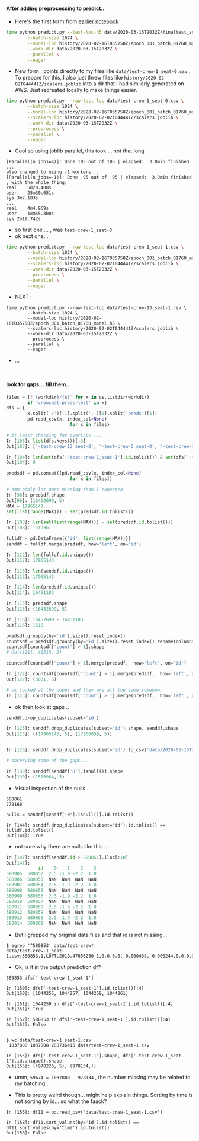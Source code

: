 


#### After adding preprocessing to predict..
* Here's the first form from [earlier notebook](https://github.com/namoopsoo/aviation-pilot-physiology-hmm/blob/master/notes/2020-03-07-run-test-set-snapshot6.md#indices-hmm)  

```bash
time python predict.py --test-loc-h5 data/2020-03-15T2032Z/finaltest_scaled.h5 \
        --batch-size 1024 \
        --model-loc history/2020-02-16T035758Z/epoch_001_batch_01760_model.h5 \
        --work-dir data/2020-03-15T2032Z \
        --parallel \
        --eager    
```
* New form , points directly to my files like `data/test-crew-1_seat-0.csv` . To prepare for this, I also just threw files like `history/2020-02-02T044441Z/scalers.joblib` into a dir that I had similarly generated on AWS. Just recreated locally to make things easier.

```bash
time python predict.py --raw-test-loc data/test-crew-1_seat-0.csv \
        --batch-size 1024 \
        --model-loc history/2020-02-16T035758Z/epoch_001_batch_01760_model.h5 \
        --scalers-loc history/2020-02-02T044441Z/scalers.joblib \
        --work-dir data/2020-03-15T2032Z \
        --preprocess \
        --parallel \
        --eager    
```
* Cool so using joblib parallel, this took ... not that long

```
[Parallel(n_jobs=4)]: Done 105 out of 105 | elapsed:  3.8min finished
... 
also changed to using -1 workers...
[Parallel(n_jobs=-1)]: Done  95 out of  95 | elapsed:  3.0min finished
, with the whole thing:
real	5m20.408s
user	25m30.651s
sys	3m7.183s
...
real	4m4.969s
user	18m55.300s
sys	2m19.742s
```
* so first one ... , was `test-crew-1_seat-0`  
* ok next one...

```bash
time python predict.py --raw-test-loc data/test-crew-1_seat-1.csv \
        --batch-size 1024 \
        --model-loc history/2020-02-16T035758Z/epoch_001_batch_01760_model.h5 \
        --scalers-loc history/2020-02-02T044441Z/scalers.joblib \
        --work-dir data/2020-03-15T2032Z \
        --preprocess \
        --parallel \
        --eager  
```

* NEXT : 

```
time python predict.py --raw-test-loc data/test-crew-13_seat-1.csv \
        --batch-size 1024 \
        --model-loc history/2020-02-16T035758Z/epoch_001_batch_01760_model.h5 \
        --scalers-loc history/2020-02-02T044441Z/scalers.joblib \
        --work-dir data/2020-03-15T2032Z \
        --preprocess \
        --parallel \
        --eager  
```
* ...
```


```

#### look for gaps... fill them..
```python
files = [f'{workdir}/{x}' for x in os.listdir(workdir)
        if 'crewseat-preds-test' in x]
dfs = {
        x.split('/')[-1].split('.')[0].split('preds')[1]: 
        pd.read_csv(x, index_col=None)
                        for x in files}

# At least checking for overlaps ...
In [103]: list(dfs.keys())[:3]                                                                                                     
Out[103]: ['-test-crew-13_seat-0', '-test-crew-5_seat-0', '-test-crew-1_seat-0']

In [104]: len(set(dfs['-test-crew-1_seat-1'].id.tolist()) & set(dfs['-test-crew-1_seat-0'].id.tolist()))                           
Out[104]: 0

predsdf = pd.concat([pd.read_csv(x, index_col=None)
                        for x in files])

# hmm oddly lot more missing than I expected  
In [96]: predsdf.shape                                                                                                             
Out[96]: (16452699, 5)
MAX = 17965143
set(list(range(MAX))) - set(predsdf.id.tolist())

In [108]: len(set(list(range(MAX))) - set(predsdf.id.tolist()))                                                                    
Out[108]: 1513961

fulldf = pd.DataFrame({'id': list(range(MAX))})
senddf = fulldf.merge(predsdf, how='left', on='id')
```
```python
In [112]: len(fulldf.id.unique())                                                                                                  
Out[112]: 17965143

In [113]: len(senddf.id.unique())                                                                                                  
Out[113]: 17965143

In [114]: len(predsdf.id.unique())                                                                                                 
Out[114]: 16451183

In [115]: predsdf.shape                                                                                                            
Out[115]: (16452699, 5)

In [116]: 16452699 - 16451183                                                                                                      
Out[116]: 1516

predsdf.groupby(by='id').size().reset_index()
countsdf = predsdf.groupby(by='id').size().reset_index().rename(columns={0: 'count'})
countsdf[countsdf['count'] > 1].shape
# Out[121]: (1515, 2)

countsdf[countsdf['count'] > 1].merge(predsdf,  how='left', on='id')

In [122]: countsdf[countsdf['count'] > 1].merge(predsdf,  how='left', on='id').shape                                               
Out[122]: (3031, 6)

# ok looked at the dupes and they are all the same somehow. 
In [123]: countsdf[countsdf['count'] > 1].merge(predsdf,  how='left', on='id').to_csv('data/2020-03-15T2032Z/dupesdf.csv')         
```
* ok then look at gaps ..
```python
senddf.drop_duplicates(subset='id')

In [125]: senddf.drop_duplicates(subset='id').shape, senddf.shape                                                                  
Out[125]: ((17965143, 5), (17966659, 5))


In [126]: senddf.drop_duplicates(subset='id').to_csv('data/2020-03-15T2032Z/senddf.csv')                                           

# observing some of the gaps...

In [130]: senddf[senddf['0'].isnull()].shape                                                                                       
Out[130]: (1513964, 5)


```
* VIsual inspection of the nulls... 
```
580861
779168

nulls = senddf[senddf['0'].isnull()].id.tolist()

In [144]: senddf.drop_duplicates(subset='id').id.tolist() == fulldf.id.tolist()                                                    
Out[144]: True
```
* not sure why there are nulls like this ...
```python
In [147]: senddf[senddf.id > 580851].iloc[:10]                                                                                     
Out[147]: 
            id    0    1    2    3
580905  580852  2.5 -1.9 -2.2  1.8
580906  580853  NaN  NaN  NaN  NaN
580907  580854  2.5 -1.9 -2.2  1.8
580908  580855  NaN  NaN  NaN  NaN
580909  580856  2.5 -1.9 -2.2  1.8
580910  580857  NaN  NaN  NaN  NaN
580911  580858  2.5 -1.9 -2.2  1.8
580912  580859  NaN  NaN  NaN  NaN
580913  580860  2.5 -1.9 -2.2  1.8
580914  580861  NaN  NaN  NaN  NaN
```
* But I grepped my original data files and that id is not missing...
```
$ egrep '^580853' data/test-crew*
data/test-crew-1_seat-1.csv:580853,1,LOFT,2018.47656250,1,0.0,0.0,-0.000488,-0.000244,0.0,0.000244,0.000244,0.000244,0.000244,0.000244,1.10181,-0.000244,0.016602000000000002,0.0,0.000244,0.0,0.000122,0.0,0.001221,2958.639893,-6261.25,827.987976,0.0
```
* Ok, is it in the output prediction df?

```
580853 dfs['-test-crew-1_seat-1']

In [150]: dfs['-test-crew-1_seat-1'].id.tolist()[:4]                                                                               
Out[150]: [1044255, 1044257, 1044259, 1044261]

In [151]: 1044259 in dfs['-test-crew-1_seat-1'].id.tolist()[:4]                                                                    
Out[151]: True

In [152]: 580853 in dfs['-test-crew-1_seat-1'].id.tolist()[:4]                                                                     
Out[152]: False


```
```
$ wc data/test-crew-1_seat-1.csv
 1037808 1037808 288736415 data/test-crew-1_seat-1.csv
```
```
In [155]: dfs['-test-crew-1_seat-1'].shape, dfs['-test-crew-1_seat-1'].id.unique().shape                                           
Out[155]: ((978226, 5), (978134,))
```
* umm, `59674 = 1037808 - 978134`  , the number missing may be related to my batching..

* This is pretty weird though... might help explain things. Sorting by time is not sorting by id... so what the faack? 
```
In [156]: df11 = pd.read_csv('data/test-crew-1_seat-1.csv')                                                                        

In [158]: df11.sort_values(by='id').id.tolist() == df11.sort_values(by='time').id.tolist()                                         
Out[158]: False


```




